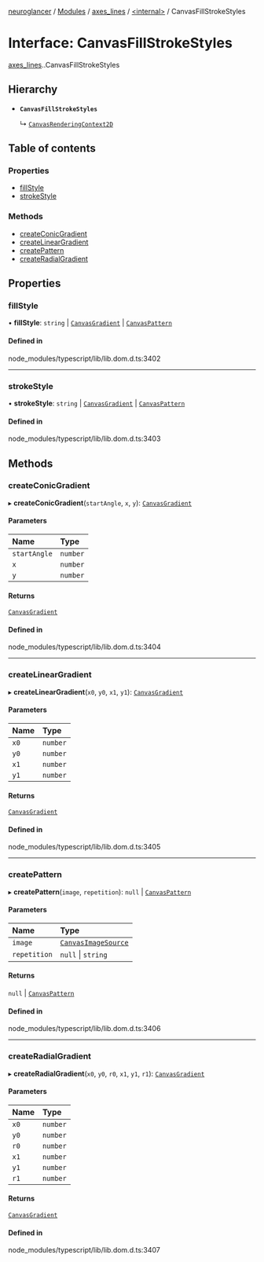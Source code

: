 [neuroglancer](../README.md) / [Modules](../modules.md) / [axes\_lines](../modules/axes_lines.md) / [<internal\>](../modules/axes_lines._internal_.md) / CanvasFillStrokeStyles

# Interface: CanvasFillStrokeStyles

[axes_lines](../modules/axes_lines.md).[<internal>](../modules/axes_lines._internal_.md).CanvasFillStrokeStyles

## Hierarchy

- **`CanvasFillStrokeStyles`**

  ↳ [`CanvasRenderingContext2D`](axes_lines._internal_.CanvasRenderingContext2D.md)

## Table of contents

### Properties

- [fillStyle](axes_lines._internal_.CanvasFillStrokeStyles.md#fillstyle)
- [strokeStyle](axes_lines._internal_.CanvasFillStrokeStyles.md#strokestyle)

### Methods

- [createConicGradient](axes_lines._internal_.CanvasFillStrokeStyles.md#createconicgradient)
- [createLinearGradient](axes_lines._internal_.CanvasFillStrokeStyles.md#createlineargradient)
- [createPattern](axes_lines._internal_.CanvasFillStrokeStyles.md#createpattern)
- [createRadialGradient](axes_lines._internal_.CanvasFillStrokeStyles.md#createradialgradient)

## Properties

### fillStyle

• **fillStyle**: `string` \| [`CanvasGradient`](../modules/axes_lines._internal_.md#canvasgradient) \| [`CanvasPattern`](../modules/axes_lines._internal_.md#canvaspattern)

#### Defined in

node_modules/typescript/lib/lib.dom.d.ts:3402

___

### strokeStyle

• **strokeStyle**: `string` \| [`CanvasGradient`](../modules/axes_lines._internal_.md#canvasgradient) \| [`CanvasPattern`](../modules/axes_lines._internal_.md#canvaspattern)

#### Defined in

node_modules/typescript/lib/lib.dom.d.ts:3403

## Methods

### createConicGradient

▸ **createConicGradient**(`startAngle`, `x`, `y`): [`CanvasGradient`](../modules/axes_lines._internal_.md#canvasgradient)

#### Parameters

| Name | Type |
| :------ | :------ |
| `startAngle` | `number` |
| `x` | `number` |
| `y` | `number` |

#### Returns

[`CanvasGradient`](../modules/axes_lines._internal_.md#canvasgradient)

#### Defined in

node_modules/typescript/lib/lib.dom.d.ts:3404

___

### createLinearGradient

▸ **createLinearGradient**(`x0`, `y0`, `x1`, `y1`): [`CanvasGradient`](../modules/axes_lines._internal_.md#canvasgradient)

#### Parameters

| Name | Type |
| :------ | :------ |
| `x0` | `number` |
| `y0` | `number` |
| `x1` | `number` |
| `y1` | `number` |

#### Returns

[`CanvasGradient`](../modules/axes_lines._internal_.md#canvasgradient)

#### Defined in

node_modules/typescript/lib/lib.dom.d.ts:3405

___

### createPattern

▸ **createPattern**(`image`, `repetition`): ``null`` \| [`CanvasPattern`](../modules/axes_lines._internal_.md#canvaspattern)

#### Parameters

| Name | Type |
| :------ | :------ |
| `image` | [`CanvasImageSource`](../modules/axes_lines._internal_.md#canvasimagesource) |
| `repetition` | ``null`` \| `string` |

#### Returns

``null`` \| [`CanvasPattern`](../modules/axes_lines._internal_.md#canvaspattern)

#### Defined in

node_modules/typescript/lib/lib.dom.d.ts:3406

___

### createRadialGradient

▸ **createRadialGradient**(`x0`, `y0`, `r0`, `x1`, `y1`, `r1`): [`CanvasGradient`](../modules/axes_lines._internal_.md#canvasgradient)

#### Parameters

| Name | Type |
| :------ | :------ |
| `x0` | `number` |
| `y0` | `number` |
| `r0` | `number` |
| `x1` | `number` |
| `y1` | `number` |
| `r1` | `number` |

#### Returns

[`CanvasGradient`](../modules/axes_lines._internal_.md#canvasgradient)

#### Defined in

node_modules/typescript/lib/lib.dom.d.ts:3407
